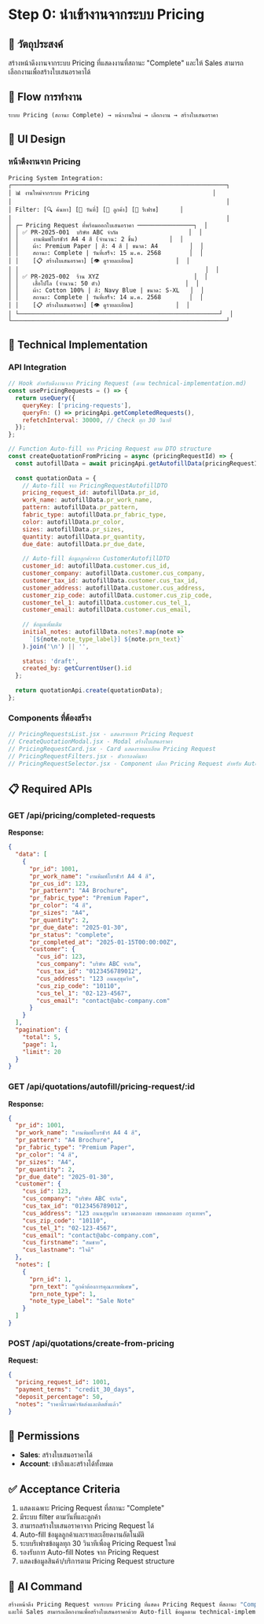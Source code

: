 # Step 0: นำเข้างานจากระบบ Pricing

## 🎯 วัตถุประสงค์
สร้างหน้าดึงงานจากระบบ Pricing ที่แสดงงานที่สถานะ "Complete" และให้ Sales สามารถเลือกงานเพื่อสร้างใบเสนอราคาได้

## 🔄 Flow การทำงาน
```
ระบบ Pricing (สถานะ Complete) → หน้างานใหม่ → เลือกงาน → สร้างใบเสนอราคา
```

## 🎨 UI Design

### หน้าดึงงานจาก Pricing
```
Pricing System Integration:
┌─────────────────────────────────────────────────────────────┐
│ 📊 งานใหม่จากระบบ Pricing                                   │
│                                                             │
│ Filter: [🔍 ค้นหา] [📅 วันที่] [👤 ลูกค้า] [🔄 รีเฟรช]      │
│                                                             │
│ ┌─ Pricing Request ที่พร้อมออกใบเสนอราคา ────────────────┐  │
│ │ ✅ PR-2025-001  บริษัท ABC จำกัด                    │  │
│ │    งานพิมพ์โบรชัวร์ A4 4 สี (จำนวน: 2 ชิ้น)         │  │
│ │    ผ้า: Premium Paper | สี: 4 สี | ขนาด: A4         │  │
│ │    สถานะ: Complete | วันที่เสร็จ: 15 ม.ค. 2568        │  │
│ │    [📋 สร้างใบเสนอราคา] [👁️ ดูรายละเอียด]            │  │
│ │                                                     │  │
│ │ ✅ PR-2025-002  ร้าน XYZ                           │  │
│ │    เสื้อโปโล (จำนวน: 50 ตัว)                        │  │
│ │    ผ้า: Cotton 100% | สี: Navy Blue | ขนาด: S-XL   │  │
│ │    สถานะ: Complete | วันที่เสร็จ: 14 ม.ค. 2568        │  │
│ │    [📋 สร้างใบเสนอราคา] [👁️ ดูรายละเอียด]            │  │
│ └─────────────────────────────────────────────────────────┘  │
└─────────────────────────────────────────────────────────────┘
```

## 🔧 Technical Implementation

### API Integration
```javascript
// Hook สำหรับดึงงานจาก Pricing Request (ตาม technical-implementation.md)
const usePricingRequests = () => {
  return useQuery({
    queryKey: ['pricing-requests'],
    queryFn: () => pricingApi.getCompletedRequests(),
    refetchInterval: 30000, // Check ทุก 30 วินาที
  });
};

// Function Auto-fill จาก Pricing Request ตาม DTO structure
const createQuotationFromPricing = async (pricingRequestId) => {
  const autofillData = await pricingApi.getAutofillData(pricingRequestId);
  
  const quotationData = {
    // Auto-fill จาก PricingRequestAutofillDTO
    pricing_request_id: autofillData.pr_id,
    work_name: autofillData.pr_work_name,
    pattern: autofillData.pr_pattern,
    fabric_type: autofillData.pr_fabric_type,
    color: autofillData.pr_color,
    sizes: autofillData.pr_sizes,
    quantity: autofillData.pr_quantity,
    due_date: autofillData.pr_due_date,
    
    // Auto-fill ข้อมูลลูกค้าจาก CustomerAutofillDTO
    customer_id: autofillData.customer.cus_id,
    customer_company: autofillData.customer.cus_company,
    customer_tax_id: autofillData.customer.cus_tax_id,
    customer_address: autofillData.customer.cus_address,
    customer_zip_code: autofillData.customer.cus_zip_code,
    customer_tel_1: autofillData.customer.cus_tel_1,
    customer_email: autofillData.customer.cus_email,
    
    // ข้อมูลเพิ่มเติม
    initial_notes: autofillData.notes?.map(note => 
      `[${note.note_type_label}] ${note.prn_text}`
    ).join('\n') || '',
    
    status: 'draft',
    created_by: getCurrentUser().id
  };
  
  return quotationApi.create(quotationData);
};
```

### Components ที่ต้องสร้าง
```javascript
// PricingRequestsList.jsx - แสดงรายการ Pricing Request
// CreateQuotationModal.jsx - Modal สร้างใบเสนอราคา
// PricingRequestCard.jsx - Card แสดงรายละเอียด Pricing Request
// PricingRequestFilters.jsx - ตัวกรองค้นหา
// PricingRequestSelector.jsx - Component เลือก Pricing Request สำหรับ Auto-fill
```

## 📋 Required APIs

### GET /api/pricing/completed-requests
**Response:**
```json
{
  "data": [
    {
      "pr_id": 1001,
      "pr_work_name": "งานพิมพ์โบรชัวร์ A4 4 สี",
      "pr_cus_id": 123,
      "pr_pattern": "A4 Brochure",
      "pr_fabric_type": "Premium Paper",
      "pr_color": "4 สี",
      "pr_sizes": "A4",
      "pr_quantity": 2,
      "pr_due_date": "2025-01-30",
      "pr_status": "complete",
      "pr_completed_at": "2025-01-15T00:00:00Z",
      "customer": {
        "cus_id": 123,
        "cus_company": "บริษัท ABC จำกัด",
        "cus_tax_id": "0123456789012",
        "cus_address": "123 ถนนสุขุมวิท",
        "cus_zip_code": "10110",
        "cus_tel_1": "02-123-4567",
        "cus_email": "contact@abc-company.com"
      }
    }
  ],
  "pagination": {
    "total": 5,
    "page": 1,
    "limit": 20
  }
}
```

### GET /api/quotations/autofill/pricing-request/:id
**Response:**
```json
{
  "pr_id": 1001,
  "pr_work_name": "งานพิมพ์โบรชัวร์ A4 4 สี",
  "pr_pattern": "A4 Brochure",
  "pr_fabric_type": "Premium Paper",
  "pr_color": "4 สี",
  "pr_sizes": "A4",
  "pr_quantity": 2,
  "pr_due_date": "2025-01-30",
  "customer": {
    "cus_id": 123,
    "cus_company": "บริษัท ABC จำกัด",
    "cus_tax_id": "0123456789012",
    "cus_address": "123 ถนนสุขุมวิท แขวงคลองเตย เขตคลองเตย กรุงเทพฯ",
    "cus_zip_code": "10110",
    "cus_tel_1": "02-123-4567",
    "cus_email": "contact@abc-company.com",
    "cus_firstname": "สมชาย",
    "cus_lastname": "ใจดี"
  },
  "notes": [
    {
      "prn_id": 1,
      "prn_text": "ลูกค้าต้องการคุณภาพพิเศษ",
      "prn_note_type": 1,
      "note_type_label": "Sale Note"
    }
  ]
}
```

### POST /api/quotations/create-from-pricing
**Request:**
```json
{
  "pricing_request_id": 1001,
  "payment_terms": "credit_30_days",
  "deposit_percentage": 50,
  "notes": "ราคานี้รวมค่าจัดส่งและติดตั้งแล้ว"
}
```

## 🔐 Permissions
- **Sales**: สร้างใบเสนอราคาได้
- **Account**: เข้าถึงและสร้างได้ทั้งหมด

## ✅ Acceptance Criteria
1. แสดงเฉพาะ Pricing Request ที่สถานะ "Complete"
2. มีระบบ filter ตามวันที่และลูกค้า
3. สามารถสร้างใบเสนอราคาจาก Pricing Request ได้
4. Auto-fill ข้อมูลลูกค้าและรายละเอียดงานอัตโนมัติ
5. ระบบรีเฟรชข้อมูลทุก 30 วินาทีเพื่อดู Pricing Request ใหม่
6. รองรับการ Auto-fill Notes จาก Pricing Request
7. แสดงข้อมูลสินค้า/บริการตาม Pricing Request structure

## 🚀 AI Command
```bash
สร้างหน้าดึง Pricing Request จากระบบ Pricing ที่แสดง Pricing Request ที่สถานะ "Complete" 
และให้ Sales สามารถเลือกงานเพื่อสร้างใบเสนอราคาด้วย Auto-fill ข้อมูลตาม technical-implementation.md
```
